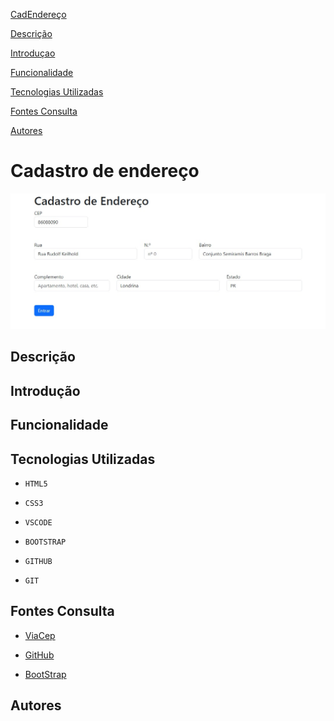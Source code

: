 [CadEndereço](#cadastro-endereço)  

[Descrição](#descrição)  

[Introduçao](#introdução)  

[Funcionalidade](#funcionalidade)  

[Tecnologias Utilizadas](#tecnologias-utilizadas)  

[Fontes Consulta](#fontes-consulta)  

[Autores](#autores)  

 

# Cadastro de endereço

![Capa do projeto](capa_files/capa_png%20(2).jpeg)

## Descrição

 

## Introdução

 

## Funcionalidade

 

## Tecnologias Utilizadas

* ``HTML5``

* ``CSS3``

* ``VSCODE``

* ``BOOTSTRAP``

* ``GITHUB``

* ``GIT``

 

## Fontes Consulta

* [ViaCep](http://viacep.com.br/ws/$%7Bcep.value%7D/json/`)

 

* [GitHub](https://leonardossrocha.github.io/projeto-CadEndereco/)

 

* [BootStrap](https://getbootstrap.com/docs/5.0/forms/layout/#gutters)

## Autores